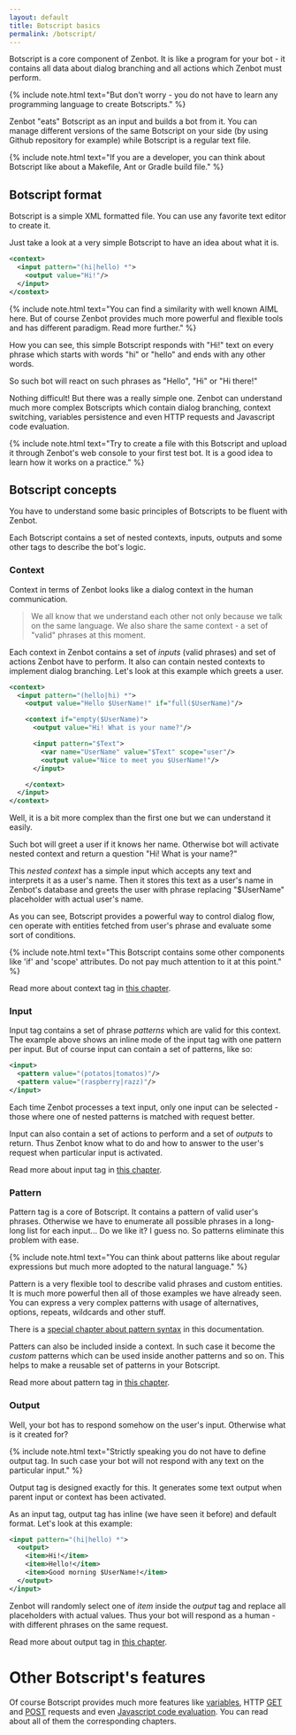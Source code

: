 ```yaml
---
layout: default
title: Botscript basics
permalink: /botscript/
---
```


Botscript is a core component of Zenbot.
It is like a program for your bot - it contains all data about dialog branching and all actions which Zenbot must perform.

{% include note.html text="But don't worry - you do not have to learn any programming language to create Botscripts." %}

Zenbot "eats" Botscript as an input and builds a bot from it.
You can manage different versions of the same Botscript on your side (by using Github repository for example) while Botscript is a regular text file.

{% include note.html text="If you are a developer, you can think about Botscript like about a Makefile, Ant or Gradle build file." %}

## Botscript format
Botscript is a simple XML formatted file. You can use any favorite text editor to create it.

Just take a look at a very simple Botscript to have an idea about what it is.

```xml
<context>
  <input pattern="(hi|hello) *">
    <output value="Hi!"/>
  </input>
</context>
```

{% include note.html text="You can find a similarity with well known AIML here.
But of course Zenbot provides much more powerful and flexible tools and has different paradigm.
Read more further." %}

How you can see, this simple Botscript responds with "Hi!" text on every phrase which starts with words "hi" or "hello" and ends with any other words.

So such bot will react on such phrases as "Hello", "Hi" or "Hi there!"

Nothing difficult! But there was a really simple one.
Zenbot can understand much more complex Botscripts which contain dialog branching, context switching, variables persistence and even HTTP requests and Javascript code evaluation.

{% include note.html text="Try to create a file with this Botscript and upload it through Zenbot's web console to your first test bot. It is a good idea to learn how it works on a practice." %}

## Botscript concepts
You have to understand some basic principles of Botscripts to be fluent with Zenbot.

Each Botscript contains a set of nested contexts, inputs, outputs and some other tags to describe the bot\'s logic.

### Context
Context in terms of Zenbot looks like a dialog context in the human communication.

> We all know that we understand each other not only because we talk on the same language.
> We also share the same context - a set of "valid" phrases at this moment.

Each context in Zenbot contains a set of _inputs_ (valid phrases) and set of actions Zenbot have to perform.
It also can contain nested contexts to implement dialog branching.
Let\'s look at this example which greets a user.

```xml
<context>
  <input pattern="(hello|hi) *">
    <output value="Hello $UserName!" if="full($UserName)"/>

    <context if="empty($UserName)">
      <output value="Hi! What is your name?"/>

      <input pattern="$Text">
        <var name="UserName" value="$Text" scope="user"/>
        <output value="Nice to meet you $UserName!"/>
      </input>

    </context>
  </input>
</context>
```

Well, it is a bit more complex than the first one but we can understand it easily.

Such bot will greet a user if it knows her name.
Otherwise bot will activate nested context and return a question "Hi! What is your name?"

This _nested context_ has a simple input which accepts any text and interprets it as a user\'s name.
Then it stores this text as a user\'s name in Zenbot\'s database and greets the user with phrase replacing "$UserName" placeholder with actual user\'s name.

As you can see, Botscript provides a powerful way to control dialog flow, cen operate with entities fetched from user\'s phrase and evaluate some sort of conditions.

{% include note.html text="This Botscript contains some other components like 'if' and 'scope' attributes.
Do not pay much attention to it at this point." %}

Read more about context tag in [this chapter](/botscript/context/).

### Input
Input tag contains a set of phrase _patterns_ which are valid for this context.
The example above shows an inline mode of the input tag with one pattern per input.
But of course input can contain a set of patterns, like so:

```xml
<input>
  <pattern value="(potatos|tomatos)"/>
  <pattern value="(raspberry|razz)"/>
</input>
```

Each time Zenbot processes a text input, only one input can be selected - those where one of nested patterns is matched with request better.

Input can also contain a set of actions to perform and a set of _outputs_ to return.
Thus Zenbot know what to do and how to answer to the user\'s request when particular input is activated.

Read more about input tag in [this chapter](/botscript/input/).

### Pattern
Pattern tag is a core of Botscript. It contains a pattern of valid user\'s phrases.
Otherwise we have to enumerate all possible phrases in a long-long list for each input... Do we like it?
I guess no. So patterns eliminate this problem with ease.

{% include note.html text="You can think about patterns like about regular expressions but much more adopted to the natural language." %}

Pattern is a very flexible tool to describe valid phrases and custom entities.
It is much more powerful then all of those examples we have already seen.
You can express a very complex patterns with usage of alternatives, options, repeats, wildcards and other stuff.

There is a [special chapter about pattern syntax](/pattern/syntax/) in this documentation.

Patters can also be included inside a context.
In such case it become the _custom_ patterns which can be used inside another patterns and so on.
This helps to make a reusable set of patterns in your Botscript.

Read more about pattern tag in [this chapter](/botscript/pattern/).

### Output
Well, your bot has to respond somehow on the user\'s input. Otherwise what is it created for?

{% include note.html text="Strictly speaking you do not have to define output tag. In such case your bot will not respond with any text on the particular input." %}

Output tag is designed exactly for this. It generates some text output when parent input or context has been activated.

As an input tag, output tag has inline (we have seen it before) and default format. Let\'s look at this example:

```xml
<input pattern="(hi|hello) *">
  <output>
    <item>Hi!</item>
    <item>Hello!</item>
    <item>Good morning $UserName!</item>
  </output>
</input>
```

Zenbot will randomly select one of _item_ inside the _output_ tag and replace all placeholders with actual values.
Thus your bot will respond as a human - with different phrases on the same request.

Read more about output tag in [this chapter](/botscript/output/).

# Other Botscript\'s features
Of course Botscript provides much more features like [variables](/botscript/var/), HTTP [GET](/botscript/get/) and [POST](/botscript/post/) requests and even [Javascript code evaluation](/vars/javascript/).
You can read about all of them the corresponding chapters.